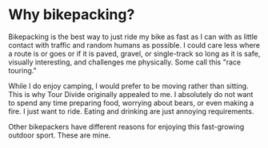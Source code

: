 # Why bikepacking?

Bikepacking is the best way to just ride my bike as fast as I can with as little contact with traffic and random humans as possible. I could care less where a route is or goes or if it is paved, gravel, or single-track so long as it is safe, visually interesting, and challenges me physically. Some call this "race touring."

While I do enjoy camping, I would prefer to be moving rather than sitting. This is why Tour Divide originally appealed to me. I absolutely do not want to spend any time preparing food, worrying about bears, or even making a fire. I just want to ride. Eating and drinking are just annoying requirements.

Other bikepackers have different reasons for enjoying this fast-growing outdoor sport. These are mine.

